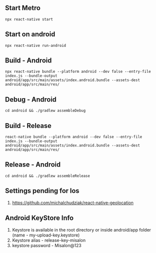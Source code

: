 ## Start Metro

`npx react-native start`

## Start on android

`npx react-native run-android`

## Build - Android

`npx react-native bundle --platform android --dev false --entry-file index.js --bundle-output android/app/src/main/assets/index.android.bundle --assets-dest android/app/src/main/res/`

## Debug - Android

`cd android && ./gradlew assembleDebug`

## Build - Release

`react-native bundle --platform android --dev false --entry-file index.js --bundle-output android/app/src/main/assets/index.android.bundle --assets-dest android/app/src/main/res/`

## Release - Android

`cd android && ./gradlew assembleRelease`

## Settings pending for Ios

1. https://github.com/michalchudziak/react-native-geolocation

## Android KeyStore Info

1.  Keystore is available in the root directory or inside android/app folder (name - my-upload-key.keystore)
2.  Keystore alias - release-key-misalon
3.  keystore password - Misalon@123
